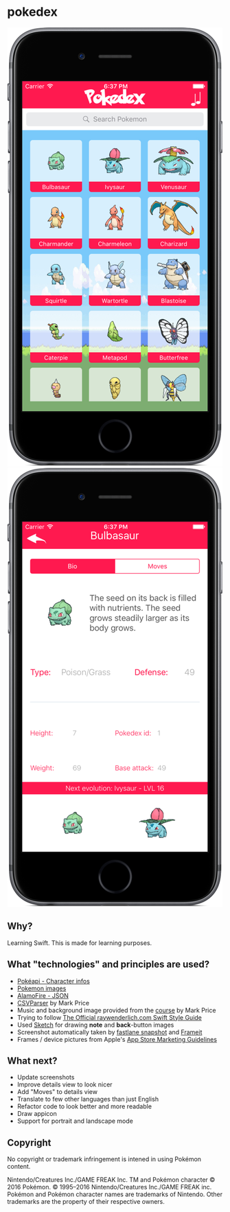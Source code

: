 # pokedex

![Main](/screenshots_git/iPhone6-01-MainView_framed.png?raw=true "Main-screen")
![Details](/screenshots_git/iPhone6-02-DetailsView_framed.png?raw=true "Details-screen")

## Why? ##
Learning Swift. This is made for learning purposes.

## What "technologies" and principles are used? ##
* [Pokéapi - Character infos](http://pokeapi.co/)
* [Pokemon images](https://github.com/phalt/pokeapi)
* [AlamoFire - JSON](https://github.com/Alamofire/Alamofire)
* [CSVParser](https://github.com/spentak/csvswift) by Mark Price
* Music and background image provided from the [course](https://www.udemy.com/ios9-swift/learn/) by Mark Price
* Trying to follow [The Official raywenderlich.com Swift Style Guide](https://github.com/raywenderlich/swift-style-guide)
* Used [Sketch](https://www.sketchapp.com/) for drawing **note** and **back**-button images
* Screenshot automatically taken by [fastlane snapshot](https://github.com/fastlane/fastlane/tree/master/snapshot) and [Frameit](https://github.com/fastlane/fastlane/tree/master/frameit) 
* Frames / device pictures from Apple's [App Store Marketing Guidelines](https://developer.apple.com/app-store/marketing/guidelines/#images)


## What next? ##
* Update screenshots
* Improve details view to look nicer
* Add "Moves" to details view
* Translate to few other languages than just English
* Refactor code to look better and more readable
* Draw appicon
* Support for portrait and landscape mode


## Copyright ##
No copyright or trademark infringement is intened in using Pokémon content.

Nintendo/Creatures Inc./GAME FREAK Inc. TM and Pokémon character © 2016 Pokémon. © 1995–2016 Nintendo/Creatures Inc./GAME FREAK inc. Pokémon and Pokémon character names are trademarks of Nintendo. Other trademarks are the property of their respective owners.
